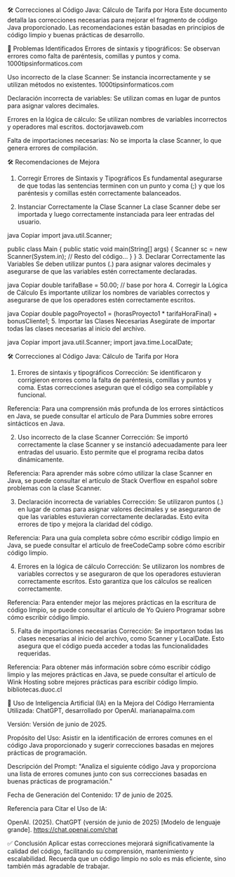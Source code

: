 
🛠️ Correcciones al Código Java: Cálculo de Tarifa por Hora
Este documento detalla las correcciones necesarias para mejorar el fragmento de código Java proporcionado. Las recomendaciones están basadas en principios de código limpio y buenas prácticas de desarrollo.

📌 Problemas Identificados
Errores de sintaxis y tipográficos: Se observan errores como falta de paréntesis, comillas y puntos y coma.
1000tipsinformaticos.com

Uso incorrecto de la clase Scanner: Se instancia incorrectamente y se utilizan métodos no existentes.
1000tipsinformaticos.com

Declaración incorrecta de variables: Se utilizan comas en lugar de puntos para asignar valores decimales.

Errores en la lógica de cálculo: Se utilizan nombres de variables incorrectos y operadores mal escritos.
doctorjavaweb.com

Falta de importaciones necesarias: No se importa la clase Scanner, lo que genera errores de compilación.

🛠️ Recomendaciones de Mejora
1. Corregir Errores de Sintaxis y Tipográficos
Es fundamental asegurarse de que todas las sentencias terminen con un punto y coma (;) y que los paréntesis y comillas estén correctamente balanceados.

2. Instanciar Correctamente la Clase Scanner
La clase Scanner debe ser importada y luego correctamente instanciada para leer entradas del usuario.

java
Copiar
import java.util.Scanner;

public class Main {
    public static void main(String[] args) {
        Scanner sc = new Scanner(System.in);
        // Resto del código...
    }
}
3. Declarar Correctamente las Variables
Se deben utilizar puntos (.) para asignar valores decimales y asegurarse de que las variables estén correctamente declaradas.

java
Copiar
double tarifaBase = 50.00; // base por hora
4. Corregir la Lógica de Cálculo
Es importante utilizar los nombres de variables correctos y asegurarse de que los operadores estén correctamente escritos.

java
Copiar
double pagoProyecto1 = (horasProyecto1 * tarifaHoraFinal) + bonusCliente1;
5. Importar las Clases Necesarias
Asegúrate de importar todas las clases necesarias al inicio del archivo.

java
Copiar
import java.util.Scanner;
import java.time.LocalDate;

🛠️ Correcciones al Código Java: Cálculo de Tarifa por Hora

1. Errores de sintaxis y tipográficos
Corrección: Se identificaron y corrigieron errores como la falta de paréntesis, comillas y puntos y coma. Estas correcciones aseguran que el código sea compilable y funcional.

Referencia: Para una comprensión más profunda de los errores sintácticos en Java, se puede consultar el artículo de Para Dummies sobre errores sintácticos en Java.

2. Uso incorrecto de la clase Scanner
Corrección: Se importó correctamente la clase Scanner y se instanció adecuadamente para leer entradas del usuario. Esto permite que el programa reciba datos dinámicamente.

Referencia: Para aprender más sobre cómo utilizar la clase Scanner en Java, se puede consultar el artículo de Stack Overflow en español sobre problemas con la clase Scanner.

3. Declaración incorrecta de variables
Corrección: Se utilizaron puntos (.) en lugar de comas para asignar valores decimales y se aseguraron de que las variables estuvieran correctamente declaradas. Esto evita errores de tipo y mejora la claridad del código.

Referencia: Para una guía completa sobre cómo escribir código limpio en Java, se puede consultar el artículo de freeCodeCamp sobre cómo escribir código limpio.

4. Errores en la lógica de cálculo
Corrección: Se utilizaron los nombres de variables correctos y se aseguraron de que los operadores estuvieran correctamente escritos. Esto garantiza que los cálculos se realicen correctamente.

Referencia: Para entender mejor las mejores prácticas en la escritura de código limpio, se puede consultar el artículo de Yo Quiero Programar sobre cómo escribir código limpio.

5. Falta de importaciones necesarias
Corrección: Se importaron todas las clases necesarias al inicio del archivo, como Scanner y LocalDate. Esto asegura que el código pueda acceder a todas las funcionalidades requeridas.

Referencia: Para obtener más información sobre cómo escribir código limpio y las mejores prácticas en Java, se puede consultar el artículo de Wink Hosting sobre mejores prácticas para escribir código limpio. 
bibliotecas.duoc.cl

🤖 Uso de Inteligencia Artificial (IA) en la Mejora del Código
Herramienta Utilizada: ChatGPT, desarrollado por OpenAI.
marianapalma.com

Versión: Versión de junio de 2025.

Propósito del Uso: Asistir en la identificación de errores comunes en el código Java proporcionado y sugerir correcciones basadas en mejores prácticas de programación.

Descripción del Prompt: "Analiza el siguiente código Java y proporciona una lista de errores comunes junto con sus correcciones basadas en buenas prácticas de programación."

Fecha de Generación del Contenido: 17 de junio de 2025.

Referencia para Citar el Uso de IA:

OpenAI. (2025). ChatGPT (versión de junio de 2025) [Modelo de lenguaje grande]. https://chat.openai.com/chat

✅ Conclusión
Aplicar estas correcciones mejorará significativamente la calidad del código, facilitando su comprensión, mantenimiento y escalabilidad. Recuerda que un código limpio no solo es más eficiente, sino también más agradable de trabajar.



